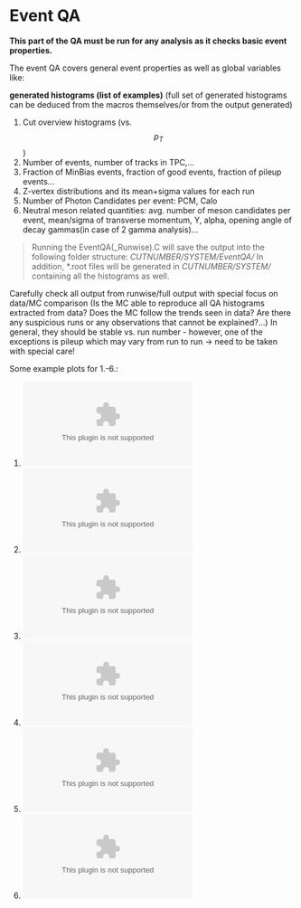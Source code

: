 # Event QA

**This part of the QA must be run for any analysis as it checks basic event properties.**

The event QA covers general event properties as well as global variables like:

**generated histograms (list of examples)** (full set of generated histograms can be deduced from the macros themselves/or from the output generated)
1. Cut overview histograms (vs. $$p_T$$)
2. Number of events, number of tracks in TPC,...
3. Fraction of MinBias events, fraction of good events, fraction of pileup events... 
4. Z-vertex distributions and its mean+sigma values for each run
5. Number of Photon Candidates per event: PCM, Calo
6. Neutral meson related quantities: avg. number of meson candidates per event, mean/sigma of transverse momentum, Y, alpha, opening angle of decay gammas(in case of 2 gamma analysis)...

> Running the EventQA(_Runwise).C will save the output into the following folder structure: _CUTNUMBER/SYSTEM/EventQA/_ 
> In addition, *.root files will be generated in _CUTNUMBER/SYSTEM/_ containing all the histograms as well.

Carefully check all output from runwise/full output with special focus on data/MC comparison (Is the MC able to reproduce all QA histograms extracted from data? Does the MC follow the trends seen in data? Are there any suspicious runs or any observations that cannot be explained?...) In general, they should be stable vs. run number - however, one of the exceptions is pileup which may vary from run to run -> need to be taken with special care!

Some example plots for 1.-6.:

1. ![](/QA/figures/ClusterQualityCuts_vs_E_LHC12.eps)
2. ![](/QA/figures/hTracksGood-Mean.eps)
3. ![](/QA/figures/hFracWVtxOutside10cm.eps)
4. ![](/QA/figures/hVertexZ-Mean.eps)
5. ![](/QA/figures/hCaloNClustersQA.eps)
6. ![](/QA/figures/hPi0Mass.eps)
